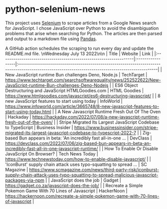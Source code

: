# python-selenium-news

This project uses [Selenium](https://www.seleniumhq.org/) to scrape articles from a Google News search for JavaScript.
I chose JavaScript over Python to avoid the disambiguation problems that arise when searching for Python.
The articles are then parsed and output to a markdown file using [Pandas](https://pandas.pydata.org/).

A GitHub action schedules the scraping to run every day and update the README.md file.
\nWednesday July 13 2022\n\n
| Title                                                             | Website          | Link                                                                                                                                               |
|:------------------------------------------------------------------|:-----------------|:---------------------------------------------------------------------------------------------------------------------------------------------------|
| New JavaScript runtime Bun challenges Deno, Node.js               | TechTarget       | https://www.techtarget.com/searchsoftwarequality/news/252522622/New-JavaScript-runtime-Bun-challenges-Deno-Nodejs                                  |
| ES6 Object Destructuring and JavaScript  HTMLGoodies.com          | HTML Goodies     | https://www.htmlgoodies.com/javascript/es6-destructuring-javascript/                                                                               |
| 8 new JavaScript features to start using today                    | InfoWorld        | https://www.infoworld.com/article/3665748/8-new-javascript-features-to-start-using-today.html                                                      |
| A New Javascript Runtime Fresh Out Of The Oven                    | Hackaday         | https://hackaday.com/2022/07/08/a-new-javascript-runtime-fresh-out-of-the-oven/                                                                    |
| Stripe Migrated Its Largest JavaScript Codebase to TypeScript     | Business Insider | https://www.businessinsider.com/stripe-migrated-its-largest-javascript-codebase-to-typescript-2022-7                                               |
| Zig-based Bun appears in beta: 'An incredibly fast all-in-one ... | DevClass         | https://devclass.com/2022/07/06/zig-based-bun-appears-in-beta-an-incredibly-fast-all-in-one-javascript-runtime/                                    |
| How To Enable Or Disable JavaScript On Browser?                   | Tech News Today  | https://www.technewstoday.com/how-to-enable-disable-javascript/                                                                                    |
| 'IconBurst' supply chain attack uses typo-squatting to spread ... | SC Magazine      | https://www.scmagazine.com/news/third-party-risk/iconburst-supply-chain-attack-uses-typo-squatting-to-spread-malicious-javascript-packages-via-npm |
| JavaScript does the job                                           | Gadget           | https://gadget.co.za/javascript-does-the-job/                                                                                                      |
| Recreate a Simple Pokemon Game With 70 Lines of Javascript        | HackerNoon       | https://hackernoon.com/recreate-a-simple-pokemon-game-with-70-lines-of-javascript                                                                  |